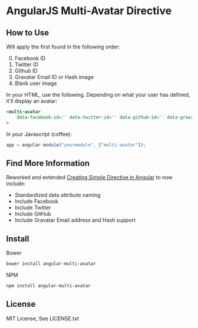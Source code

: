 # AngularJS Multi-Avatar Directive

## How to Use

Will apply the first found in the following order:

0. Facebook ID
0. Twitter ID
0. Github ID
0. Gravatar Email ID or Hash image
0. Blank user image

In your HTML, use the following. Depending on what your user has defined, it'll
display an avatar:

```html
<multi-avatar 
    data-facebook-id='' data-twitter-id='' data-github-id='' data-gravatar-id=''
>
```

In your Javascript (coffee):

```js
app = angular.module("yourmodule", ["multi-avatar"]);
```

## Find More Information

Reworked and extended [Creating Simple Directive in Angular](http://www.angularails.com/articles/creating_simple_directive_in_angular) to now include:
* Standardized data attribute naming 
* Include Facebook
* Include Twitter
* Include GitHub
* Include Gravatar Email address and Hash support

## Install

Bower

```sh
bower install angular-multi-avatar
```

NPM

```sh
npm install angular-multi-avatar
```

## License

MIT License, See LICENSE.txt


